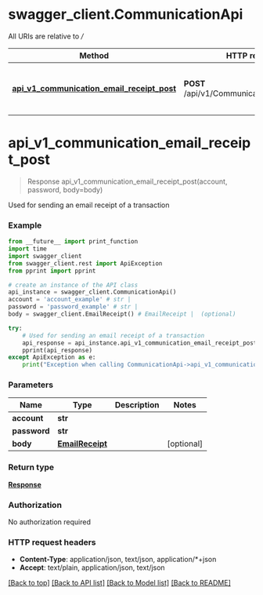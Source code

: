 # swagger_client.CommunicationApi

All URIs are relative to */*

Method | HTTP request | Description
------------- | ------------- | -------------
[**api_v1_communication_email_receipt_post**](CommunicationApi.md#api_v1_communication_email_receipt_post) | **POST** /api/v1/Communication/EmailReceipt | Used for sending an email receipt of a transaction

# **api_v1_communication_email_receipt_post**
> Response api_v1_communication_email_receipt_post(account, password, body=body)

Used for sending an email receipt of a transaction

### Example
```python
from __future__ import print_function
import time
import swagger_client
from swagger_client.rest import ApiException
from pprint import pprint

# create an instance of the API class
api_instance = swagger_client.CommunicationApi()
account = 'account_example' # str | 
password = 'password_example' # str | 
body = swagger_client.EmailReceipt() # EmailReceipt |  (optional)

try:
    # Used for sending an email receipt of a transaction
    api_response = api_instance.api_v1_communication_email_receipt_post(account, password, body=body)
    pprint(api_response)
except ApiException as e:
    print("Exception when calling CommunicationApi->api_v1_communication_email_receipt_post: %s\n" % e)
```

### Parameters

Name | Type | Description  | Notes
------------- | ------------- | ------------- | -------------
 **account** | **str**|  | 
 **password** | **str**|  | 
 **body** | [**EmailReceipt**](EmailReceipt.md)|  | [optional] 

### Return type

[**Response**](Response.md)

### Authorization

No authorization required

### HTTP request headers

 - **Content-Type**: application/json, text/json, application/*+json
 - **Accept**: text/plain, application/json, text/json

[[Back to top]](#) [[Back to API list]](../README.md#documentation-for-api-endpoints) [[Back to Model list]](../README.md#documentation-for-models) [[Back to README]](../README.md)

